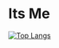 # Its Me

[![Top Langs](https://github-readme-stats.vercel.app/api/top-langs/?username=arisu101&count_weight=1&size_weight=0.5&theme=dracula)](https://github.com/arisu101)
